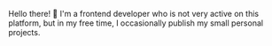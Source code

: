 Hello there! 👋 I'm a frontend developer who is not very active on this platform, but in my free time, I occasionally publish my small personal projects.
